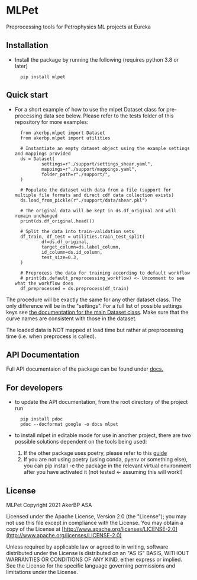 # MLPet

Preprocessing tools for Petrophysics ML projects at Eureka

## Installation

- Install the package by running the following (requires python 3.8 or later)

        pip install mlpet


## Quick start

- For a short example of how to use the mlpet Dataset class for pre-processing data see below. Please refer to the tests folder of this repository for more examples:

        from akerbp.mlpet import Dataset
        from akerbp.mlpet import utilities

        # Instantiate an empty dataset object using the example settings and mappings provided
        ds = Dataset(
                settings=r"./support/settings_shear.yaml",
                mappings=r"./support/mappings.yaml",
                folder_path=r"./support/",
        )

        # Populate the dataset with data from a file (support for multiple file formats and direct cdf data collection exists)
        ds.load_from_pickle(r"./support/data/shear.pkl")

        # The original data will be kept in ds.df_original and will remain unchanged
        print(ds.df_original.head())

        # Split the data into train-validation sets
        df_train, df_test = utilities.train_test_split(
                df=ds.df_original,
                target_column=ds.label_column,
                id_column=ds.id_column,
                test_size=0.3,
        )

        # Preprocess the data for training according to default workflow
        # print(ds.default_preprocessing_workflow) <- Uncomment to see what the workflow does
        df_preprocessed = ds.preprocess(df_train)


The procedure will be exactly the same for any other dataset class. The only difference will be in the "settings". For a full list of possible settings keys see [the documentation for the main Dataset class](https://bitbucket.org/akerbp/mlpet/src/documentation/docs/mlpet/Datasets.html). Make sure that the curve names are consistent with those in the dataset.

The loaded data is NOT mapped at load time but rather at preprocessing time (i.e. when preprocess is called).

## API Documentation

Full API documentaion of the package can be found under [docs.](https://bitbucket.org/akerbp/mlpet/src/documentation/docs/)

## For developers

- to update the API documentation, from the root directory of the project run

        pip install pdoc
        pdoc --docformat google -o docs mlpet

- to install mlpet in editable mode for use in another project, there are two
  possible solutions dependent on the tools being used:
   1. If the other package uses poetry, please refer to this [guide](https://github.com/python-poetry/poetry/discussions/1135#discussioncomment-145756)
   2. If you are not using poetry (using conda, pyenv or something else), you can pip install -e the package in the relevant virtual environment after you have activated it (not tested <- assuming this will work!)
## License

MLPet Copyright 2021 AkerBP ASA

Licensed under the Apache License, Version 2.0 (the "License");
you may not use this file except in compliance with the License.
You may obtain a copy of the License at [http://www.apache.org/licenses/LICENSE-2.0](http://www.apache.org/licenses/LICENSE-2.0)

Unless required by applicable law or agreed to in writing, software
distributed under the License is distributed on an "AS IS" BASIS,
WITHOUT WARRANTIES OR CONDITIONS OF ANY KIND, either express or implied.
See the License for the specific language governing permissions and
limitations under the License.
